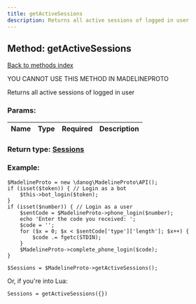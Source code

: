 ```yaml
---
title: getActiveSessions
description: Returns all active sessions of logged in user
---
```

## Method: getActiveSessions  
[Back to methods index](index.md)


YOU CANNOT USE THIS METHOD IN MADELINEPROTO


Returns all active sessions of logged in user

### Params:

| Name     |    Type       | Required | Description |
|----------|:-------------:|:--------:|------------:|


### Return type: [Sessions](../types/Sessions.md)

### Example:


```
$MadelineProto = new \danog\MadelineProto\API();
if (isset($token)) { // Login as a bot
    $this->bot_login($token);
}
if (isset($number)) { // Login as a user
    $sentCode = $MadelineProto->phone_login($number);
    echo 'Enter the code you received: ';
    $code = '';
    for ($x = 0; $x < $sentCode['type']['length']; $x++) {
        $code .= fgetc(STDIN);
    }
    $MadelineProto->complete_phone_login($code);
}

$Sessions = $MadelineProto->getActiveSessions();
```

Or, if you're into Lua:

```
Sessions = getActiveSessions({})
```

